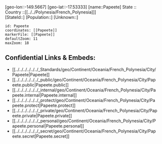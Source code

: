 ﻿---
location: [-17.53333,-149.5667] 
mapzoom: [7,12] 
mapmarker: city 
type: City
tags:
- geo/City


SpocWebEntityId: 36740
isDeleted: false
confidential: public

---
[geo-lon::-149.5667] 
[geo-lat::-17.53333] 
[name::Papeete] 
State ::  
Country ::[[../../Polynesia/French_Polynesia]]]  
[StateId::] 
[Population::] 
[Unknown::] 


```leaflet
id: Papeete
coordinates: [[Papeete]] 
markerFile: [[Papeete]] 
defaultZoom: 11 
maxZoom: 18
```


## Confidential Links & Embeds: 
- [[../../../../../../_Standards/geo/Continent/Oceania/French_Polynesia/City/Papeete|Papeete]] 
- [[../../../../../../_public/geo/Continent/Oceania/French_Polynesia/City/Papeete.public|Papeete.public]] 
- [[../../../../../../_internal/geo/Continent/Oceania/French_Polynesia/City/Papeete.internal|Papeete.internal]] 
- [[../../../../../../_protect/geo/Continent/Oceania/French_Polynesia/City/Papeete.protect|Papeete.protect]] 
- [[../../../../../../_private/geo/Continent/Oceania/French_Polynesia/City/Papeete.private|Papeete.private]] 
- [[../../../../../../_personal/geo/Continent/Oceania/French_Polynesia/City/Papeete.personal|Papeete.personal]] 
- [[../../../../../../_secret/geo/Continent/Oceania/French_Polynesia/City/Papeete.secret|Papeete.secret]] 
